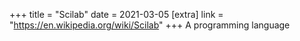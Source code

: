 +++
title = "Scilab"
date = 2021-03-05
[extra]
link = "https://en.wikipedia.org/wiki/Scilab"
+++
A programming language

